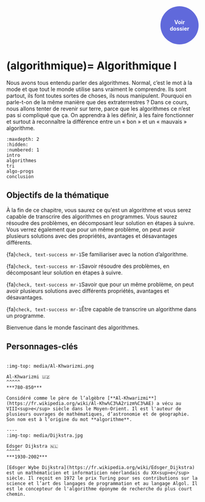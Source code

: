 
<style>
.button {
  background-color: white;
  border: 1px solid;
  border-color: black;
  font-family:"Lato",sans-serif;
  font-weight:350;
  color: black!important;
  padding: 10px 10px;
  text-align: center;
  text-decoration: none;
  display: inline-block;
  font-size: 16px;
  margin: 4px 2px;
  cursor: pointer;
}
.button:hover {
  text-decoration:none;
  background-color: black; 
  color: white!important;
}
.round-button {
    display:block;
    width:100px;
    height:100px;
    line-height:17px;
    border:0px ;
    border-radius: 50%;
    color:#6069db;
    text-align:center;
    text-decoration:none;
    display: table-cell;
    vertical-align: middle;
    background: #6069db;
    box-shadow: 0 0 0px gray;
    font-size:14px;
    font-weight:bold;
    }
</style>

<div align="right"> 
    <a href="http://files.edunumsec2.ch/algo.pdf" target="_blank" class="round-button">
         <font color=white id="demo">Voir <br>dossier</font>
    </a>
</div>


(algorithmique)=
Algorithmique I
==============================

Nous avons tous entendu parler des algorithmes. Normal, c’est le mot à la mode et que tout le monde utilise sans vraiment le comprendre. Ils sont partout, ils font toutes sortes de choses, ils nous manipulent. Pourquoi en parle-t-on de la même manière que des extraterrestres ? Dans ce cours, nous allons tenter de revenir sur terre, parce que les algorithmes ce n’est pas si compliqué que ça. On apprendra à les définir, à les faire fonctionner et surtout à reconnaître la différence entre un « bon » et un « mauvais » algorithme. 

```{toctree}
:maxdepth: 2
:hidden:
:numbered: 1
intro
algorithmes
tri
algo-progs
conclusion
```

## Objectifs de la thématique

À la fin de ce chapitre, vous saurez ce qu'est un algorithme et vous serez capable de transcrire des algorithmes en programmes. Vous saurez résoudre des problèmes, en décomposant leur solution en étapes à suivre. Vous verrez également que pour un même problème, on peut avoir plusieurs solutions avec des propriétés, avantages et désavantages différents. 

{fa}`check, text-success mr-1`Se familiariser avec la notion d’algorithme.

{fa}`check, text-success mr-1`Savoir résoudre des problèmes, en décomposant leur solution en étapes à suivre.

{fa}`check, text-success mr-1`Savoir que pour un même problème, on peut avoir plusieurs solutions avec différents propriétés, avantages et désavantages.

{fa}`check, text-success mr-1`Être capable de transcrire un algorithme dans un programme.

Bienvenue dans le monde fascinant des algorithmes.


## Personnages-clés


````{panels}

:img-top: media/Al-Khwarizmi.png

Al-Khwarizmi 🇺🇿
^^^^^
***780-850***

Considéré comme le père de l’algèbre [**Al-Khwarizmi**](https://fr.wikipedia.org/wiki/Al-Khw%C3%A2rizm%C3%AE) a vécu au VIII<sup>e</sup> siècle dans le Moyen-Orient. Il est l'auteur de plusieurs ouvrages de mathématiques, d’astronomie et de géographie. Son nom est à l’origine du mot **algorithme**.

----
:img-top: media/Dijkstra.jpg

Edsger Dijkstra 🇳🇱
^^^^^
***1930-2002***

[Edsger Wybe Dijkstra](https://fr.wikipedia.org/wiki/Edsger_Dijkstra) est un mathématicien et informaticien néerlandais du XX<sup>e</sup> siècle. Il reçoit en 1972 le prix Turing pour ses contributions sur la science et l’art des langages de programmation et au langage Algol. Il est le concepteur de l'algorithme éponyme de recherche du plus court chemin. 
````






